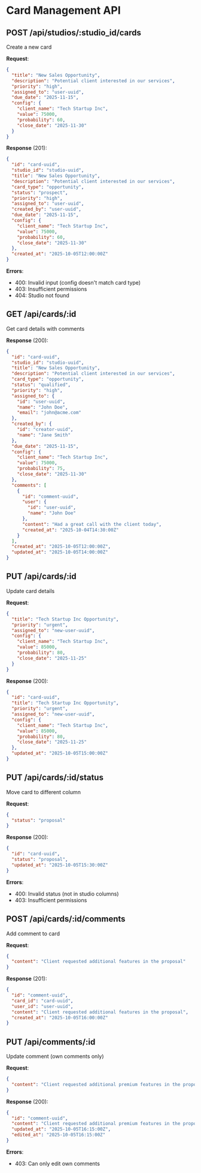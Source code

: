 # Card Management API

## POST /api/studios/:studio_id/cards
Create a new card

**Request**:
```json
{
  "title": "New Sales Opportunity",
  "description": "Potential client interested in our services",
  "priority": "high",
  "assigned_to": "user-uuid",
  "due_date": "2025-11-15",
  "config": {
    "client_name": "Tech Startup Inc",
    "value": 75000,
    "probability": 60,
    "close_date": "2025-11-30"
  }
}
```

**Response** (201):
```json
{
  "id": "card-uuid",
  "studio_id": "studio-uuid",
  "title": "New Sales Opportunity", 
  "description": "Potential client interested in our services",
  "card_type": "opportunity",
  "status": "prospect",
  "priority": "high",
  "assigned_to": "user-uuid",
  "created_by": "user-uuid",
  "due_date": "2025-11-15",
  "config": {
    "client_name": "Tech Startup Inc",
    "value": 75000,
    "probability": 60,
    "close_date": "2025-11-30"
  },
  "created_at": "2025-10-05T12:00:00Z"
}
```

**Errors**:
- 400: Invalid input (config doesn't match card type)
- 403: Insufficient permissions  
- 404: Studio not found

## GET /api/cards/:id
Get card details with comments

**Response** (200):
```json
{
  "id": "card-uuid",
  "studio_id": "studio-uuid",
  "title": "New Sales Opportunity",
  "description": "Potential client interested in our services", 
  "card_type": "opportunity",
  "status": "qualified",
  "priority": "high",
  "assigned_to": {
    "id": "user-uuid",
    "name": "John Doe",
    "email": "john@acme.com"
  },
  "created_by": {
    "id": "creator-uuid", 
    "name": "Jane Smith"
  },
  "due_date": "2025-11-15",
  "config": {
    "client_name": "Tech Startup Inc",
    "value": 75000,
    "probability": 75,
    "close_date": "2025-11-30"
  },
  "comments": [
    {
      "id": "comment-uuid",
      "user": {
        "id": "user-uuid",
        "name": "John Doe"  
      },
      "content": "Had a great call with the client today",
      "created_at": "2025-10-04T14:30:00Z"
    }
  ],
  "created_at": "2025-10-05T12:00:00Z",
  "updated_at": "2025-10-05T14:00:00Z"
}
```

## PUT /api/cards/:id
Update card details

**Request**:
```json
{
  "title": "Tech Startup Inc Opportunity",
  "priority": "urgent",
  "assigned_to": "new-user-uuid", 
  "config": {
    "client_name": "Tech Startup Inc",
    "value": 85000,
    "probability": 80,
    "close_date": "2025-11-25"
  }
}
```

**Response** (200):
```json
{
  "id": "card-uuid",
  "title": "Tech Startup Inc Opportunity",
  "priority": "urgent",
  "assigned_to": "new-user-uuid",
  "config": {
    "client_name": "Tech Startup Inc", 
    "value": 85000,
    "probability": 80,
    "close_date": "2025-11-25"
  },
  "updated_at": "2025-10-05T15:00:00Z"
}
```

## PUT /api/cards/:id/status  
Move card to different column

**Request**:
```json
{
  "status": "proposal"
}
```

**Response** (200):
```json
{
  "id": "card-uuid",
  "status": "proposal",
  "updated_at": "2025-10-05T15:30:00Z"
}
```

**Errors**:
- 400: Invalid status (not in studio columns)
- 403: Insufficient permissions

## POST /api/cards/:id/comments
Add comment to card

**Request**:
```json
{
  "content": "Client requested additional features in the proposal"
}
```

**Response** (201):
```json
{
  "id": "comment-uuid",
  "card_id": "card-uuid",
  "user_id": "user-uuid", 
  "content": "Client requested additional features in the proposal",
  "created_at": "2025-10-05T16:00:00Z"
}
```

## PUT /api/comments/:id
Update comment (own comments only)

**Request**:
```json
{
  "content": "Client requested additional premium features in the proposal"
}
```

**Response** (200):
```json
{
  "id": "comment-uuid",
  "content": "Client requested additional premium features in the proposal", 
  "updated_at": "2025-10-05T16:15:00Z",
  "edited_at": "2025-10-05T16:15:00Z"
}
```

**Errors**:
- 403: Can only edit own comments